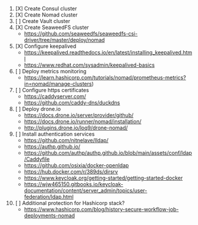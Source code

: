 1. [X] Create Consul cluster
1. [X] Create Nomad cluster
1. [ ] Create Vault cluster
1. [X] Create SeaweedFS cluster
    - https://github.com/seaweedfs/seaweedfs-csi-driver/tree/master/deploy/nomad
1. [X] Configure keepalived
    - https://keepalived.readthedocs.io/en/latest/installing_keepalived.html
    - https://www.redhat.com/sysadmin/keepalived-basics
1. [ ] Deploy metrics monitoring
    - https://learn.hashicorp.com/tutorials/nomad/prometheus-metrics?in=nomad/manage-clusters)
1. [ ] Configure https certificates
    - https://caddyserver.com/
    - https://github.com/caddy-dns/duckdns
1. [ ] Deploy drone.io
    - https://docs.drone.io/server/provider/github/
    - https://docs.drone.io/runner/nomad/installation/
    - http://plugins.drone.io/loq9/drone-nomad/
1. [ ] Install authentication services
    - https://github.com/nitnelave/lldap/
    - https://authp.github.io/
    - https://github.com/authp/authp.github.io/blob/main/assets/conf/ldap/Caddyfile
    - https://github.com/osixia/docker-openldap
    - https://hub.docker.com/r/389ds/dirsrv
    - https://www.keycloak.org/getting-started/getting-started-docker
    - https://wjw465150.gitbooks.io/keycloak-documentation/content/server_admin/topics/user-federation/ldap.html
1. [ ] Additional protection for Hashicorp stack?
    - https://www.hashicorp.com/blog/history-secure-workflow-job-deployments-nomad